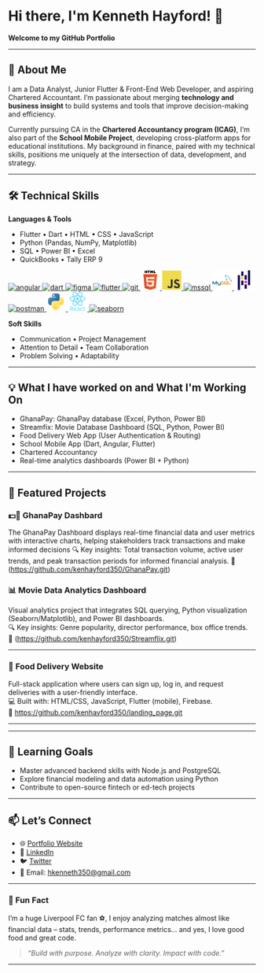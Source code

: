 # Hi there, I'm Kenneth Hayford! 👋  
**Welcome to my GitHub Portfolio**

---

## 🚀 About Me  
I am a Data Analyst, Junior Flutter & Front-End Web Developer, and aspiring Chartered Accountant. I’m passionate about merging **technology and business insight** to build systems and tools that improve decision-making and efficiency.  

Currently pursuing CA in the **Chartered Accountancy program (ICAG)**, I’m also part of the **School Mobile Project**, developing cross-platform apps for educational institutions. My background in finance, paired with my technical skills, positions me uniquely at the intersection of data, development, and strategy.

---

## 🛠️ Technical Skills  

**Languages & Tools**  
- Flutter • Dart • HTML • CSS • JavaScript  
- Python (Pandas, NumPy, Matplotlib)  
- SQL • Power BI • Excel  
- QuickBooks • Tally ERP 9

<p align="left"> <a href="https://angular.io" target="_blank" rel="noreferrer"> <img src="https://angular.io/assets/images/logos/angular/angular.svg" alt="angular" width="40" height="40"/> </a> <a href="https://dart.dev" target="_blank" rel="noreferrer"> <img src="https://www.vectorlogo.zone/logos/dartlang/dartlang-icon.svg" alt="dart" width="40" height="40"/> </a> <a href="https://www.figma.com/" target="_blank" rel="noreferrer"> <img src="https://www.vectorlogo.zone/logos/figma/figma-icon.svg" alt="figma" width="40" height="40"/> </a> <a href="https://flutter.dev" target="_blank" rel="noreferrer"> <img src="https://www.vectorlogo.zone/logos/flutterio/flutterio-icon.svg" alt="flutter" width="40" height="40"/> </a> <a href="https://git-scm.com/" target="_blank" rel="noreferrer"> <img src="https://www.vectorlogo.zone/logos/git-scm/git-scm-icon.svg" alt="git" width="40" height="40"/> </a> <a href="https://www.w3.org/html/" target="_blank" rel="noreferrer"> <img src="https://raw.githubusercontent.com/devicons/devicon/master/icons/html5/html5-original-wordmark.svg" alt="html5" width="40" height="40"/> </a> <a href="https://developer.mozilla.org/en-US/docs/Web/JavaScript" target="_blank" rel="noreferrer"> <img src="https://raw.githubusercontent.com/devicons/devicon/master/icons/javascript/javascript-original.svg" alt="javascript" width="40" height="40"/> </a>  <a href="https://www.microsoft.com/en-us/sql-server" target="_blank" rel="noreferrer"> <img src="https://www.svgrepo.com/show/303229/microsoft-sql-server-logo.svg" alt="mssql" width="40" height="40"/> </a> <a href="https://www.mysql.com/" target="_blank" rel="noreferrer"> <img src="https://raw.githubusercontent.com/devicons/devicon/master/icons/mysql/mysql-original-wordmark.svg" alt="mysql" width="40" height="40"/> </a> <a href="https://pandas.pydata.org/" target="_blank" rel="noreferrer"> <img src="https://raw.githubusercontent.com/devicons/devicon/2ae2a900d2f041da66e950e4d48052658d850630/icons/pandas/pandas-original.svg" alt="pandas" width="40" height="40"/> </a> <a href="https://postman.com" target="_blank" rel="noreferrer"> <img src="https://www.vectorlogo.zone/logos/getpostman/getpostman-icon.svg" alt="postman" width="40" height="40"/> </a> <a href="https://www.python.org" target="_blank" rel="noreferrer"> <img src="https://raw.githubusercontent.com/devicons/devicon/master/icons/python/python-original.svg" alt="python" width="40" height="40"/> </a> <a href="https://reactjs.org/" target="_blank" rel="noreferrer"> <img src="https://raw.githubusercontent.com/devicons/devicon/master/icons/react/react-original-wordmark.svg" alt="react" width="40" height="40"/> </a> <a href="https://seaborn.pydata.org/" target="_blank" rel="noreferrer"> <img src="https://seaborn.pydata.org/_images/logo-mark-lightbg.svg" alt="seaborn" width="40" height="40"/> </a> </p>

**Soft Skills**  
- Communication • Project Management  
- Attention to Detail • Team Collaboration  
- Problem Solving • Adaptability  

---

## 💡 What I have worked on and What I'm Working On  
- GhanaPay: GhanaPay database (Excel, Python, Power BI)
- Streamfix: Movie Database Dashboard (SQL, Python, Power BI)  
- Food Delivery Web App (User Authentication & Routing)
- School Mobile App (Dart, Angular, Flutter)
- Chartered Accountancy 
- Real-time analytics dashboards (Power BI + Python)

---

## 💼 Featured Projects  

### 💵🏧 **GhanaPay Dashbard**
The GhanaPay Dashboard displays real-time financial data and user metrics with interactive charts, helping stakeholders track transactions and make informed decisions
🔍 Key insights: Total transaction volume, active user trends, and peak transaction periods for informed financial analysis.
📁 (https://github.com/kenhayford350/GhanaPay.git)

### 📊 **Movie Data Analytics Dashboard**  
Visual analytics project that integrates SQL querying, Python visualization (Seaborn/Matplotlib), and Power BI dashboards.  
🔍 Key insights: Genre popularity, director performance, box office trends.  
📁 (https://github.com/kenhayford350/Streamflix.git)

---

### 🍔 **Food Delivery Website**  
Full-stack application where users can sign up, log in, and request deliveries with a user-friendly interface.  
💻 Built with: HTML/CSS, JavaScript, Flutter (mobile), Firebase.  
📁 https://github.com/kenhayford350/landing_page.git


---


---

## 🌱 Learning Goals  
- Master advanced backend skills with Node.js and PostgreSQL
- Explore financial modeling and data automation using Python  
- Contribute to open-source fintech or ed-tech projects  

---

## 📫 Let’s Connect  

- 🌐 [Portfolio Website](https://kenneth-hayford.zarlasites.com)  
- 💼 [LinkedIn](https://www.linkedin.com/in/kenneth-hayford)  
- 🐦 [Twitter](https://x.com/Mr_hayf0rd)   
- 📧 Email: hkenneth350@gmail.com

---

### 💬 Fun Fact  
I’m a huge Liverpool FC fan ⚽, I enjoy analyzing matches almost like financial data – stats, trends, performance metrics... and yes, I love good food and great code.

> _“Build with purpose. Analyze with clarity. Impact with code.”_

---
